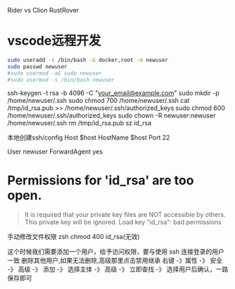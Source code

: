 Rider
vs
Clion
RustRover

# vscode远程开发
```sh
sudo useradd -s /bin/bash -G docker,root -m newuser
sudo passwd newuser
#sudo usermod -aG sudo newuser
#sudo usermod -s /bin/bash newuser
```

ssh-keygen -t rsa -b 4096 -C "your_email@example.com"
sudo mkdir -p /home/newuser/.ssh
sudo chmod 700 /home/newuser/.ssh
cat /tmp/id_rsa.pub >> /home/newuser/.ssh/authorized_keys
sudo chmod 600 /home/newuser/.ssh/authorized_keys
sudo chown -R newuser:newuser /home/newuser/.ssh
rm /tmp/id_rsa.pub
sz id_rsa

本地创建ssh/config
Host $host
  HostName $host
  Port 22



  User newuser
  ForwardAgent yes

#  Permissions for 'id_rsa' are too open.
> It is required that your private key files are NOT accessible by others.
> This private key will be ignored.
> Load key "id_rsa": bad permissions

手动修改文件权限
zsh
chmod 400 id_rsa(无效)


这个时候我们需要添加一个用户，给予访问权限，要与使用 ssh 连接登录的用户一致
删除其他用户,如果无法删除,高级那里点击禁用继承
右键 -》属性 -》 安全 -》 高级 -》 添加 -》 选择主体 -》 高级 -》 立即查找 -》 选择用户后确认，一路保存即可
